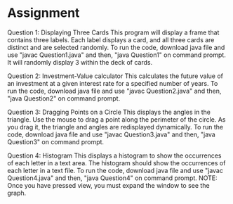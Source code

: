 # Assignment
Question 1: Displaying Three Cards
This program will display a frame that contains three labels. Each label displays a card, and all three cards are distinct and are
selected randomly.
To run the code, download java file and use "javac Question1.java" and then, "java Question1" on command prompt.
It will randomly display 3 within the deck of cards. 

Question 2: Investment-Value calculator
This calculates the future value of an investment at a given interest rate for a specified number of years.
To run the code, download java file and use "javac Question2.java" and then, "java Question2" on command prompt.

Question 3: Dragging Points on a Circle
This displays the angles in the triangle. Use the mouse to drag a point along the perimeter of the circle. 
As you drag it, the triangle and angles are redisplayed dynamically.
To run the code, download java file and use "javac Question3.java" and then, "java Question3" on command prompt.

Question 4: Histogram
This displays a histogram to show the occurrences of each letter in a text area. 
The histogram should show the occurrences of each letter in a text file. 
To run the code, download java file and use "javac Question4.java" and then, "java Question4" on command prompt.
NOTE: Once you have pressed view, you must expand the window to see the graph. 

